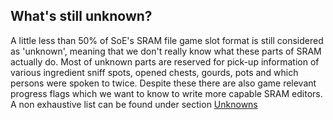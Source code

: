 ## What's still unknown?
A little less than 50% of SoE's SRAM file game slot format is still considered as 'unknown', meaning that we don't really know what these parts of SRAM actually do.
Most of unknown parts are reserved for pick-up information of various ingredient sniff spots, opened chests, gourds, pots and which persons were spoken to twice. Despite these there are also game relevant progress flags which we want to know to write more capable SRAM editors.
A non exhaustive list can be found under section <a href="Show?p=Unknowns">Unknowns</a>
